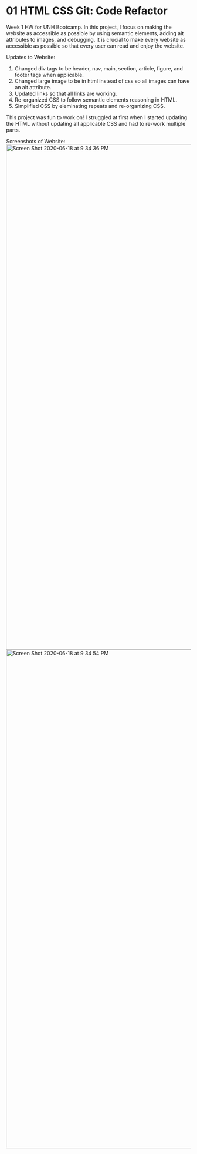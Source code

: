 # 01 HTML CSS Git: Code Refactor

Week 1 HW for UNH Bootcamp.  In this project, I focus on making the website as accessible as possible by using semantic elements, adding alt attributes to images, and debugging.  It is crucial to make every website as accessible as possible so that every user can read and enjoy the website.   

Updates to Website:
1. Changed div tags to be header, nav, main, section, article, figure, and footer tags when applicable.
2. Changed large image to be in html instead of css so all images can have an alt attribute.
3. Updated links so that all links are working.
4. Re-organized CSS to follow semantic elements reasoning in HTML.
5. Simplified CSS by eleminating repeats and re-organizing CSS. 

This project was fun to work on! I struggled at first when I started updating the HTML without updating all applicable CSS and had to re-work multiple parts.

Screenshots of Website:
<img width="1376" alt="Screen Shot 2020-06-18 at 9 34 36 PM" src="https://user-images.githubusercontent.com/65608809/85087531-c3c1bf80-b1ab-11ea-9eeb-b9c76ae03e52.png">
<img width="1359" alt="Screen Shot 2020-06-18 at 9 34 54 PM" src="https://user-images.githubusercontent.com/65608809/85087537-c6bcb000-b1ab-11ea-91e5-4063077c9cee.png">
